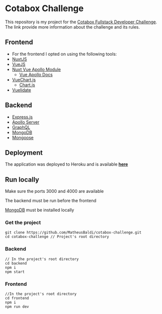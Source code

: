 # Cotabox Challenge

This repository is my project for the [Cotabox Fullstack Developer Challenge](https://github.com/Cotabox/fullstack-challenge). The link provide more information about the challenge and its rules.

## Frontend
* For the frontend I opted on using the following tools:
* [NuxtJS](https://nuxtjs.org/)
* [VueJS](https://vuejs.org/)
* [Nuxt Vue Apollo Module](https://github.com/nuxt-community/apollo-module)
    * [Vue Apollo Docs](https://vue-apollo.netlify.com/guide/)
* [VueChart.js](https://vue-chartjs.org/)
    * [Chart.js](https://www.chartjs.org/)
* [Vuelidate](https://vuelidate.netlify.com/)


## Backend
* [Express.js](https://expressjs.com/)
* [Apollo Server](https://www.apollographql.com/docs/apollo-server/)
* [GraphQL](https://graphql.org/)
* [MongoDB](https://www.mongodb.com)
* [Mongoose](https://mongoosejs.com/)


## Deployment
The application was deployed to Heroku and is available [**here**](https://cotabox-challenge.herokuapp.com/)


## Run locally

Make sure the ports 3000 and 4000 are available

The backend must be run before the frontend

[MongoDB](https://www.mongodb.com) must be installed locally


### Get the project

```
git clone https://github.com/MatheusBaldi/cotabox-challenge.git
cd cotabox-challenge // Project's root directory
```

### Backend


```
// In the project's root directory
cd backend
npm i
npm start
```

### Frontend

```
//In the project's root directory
cd frontend
npm i
npm run dev
```